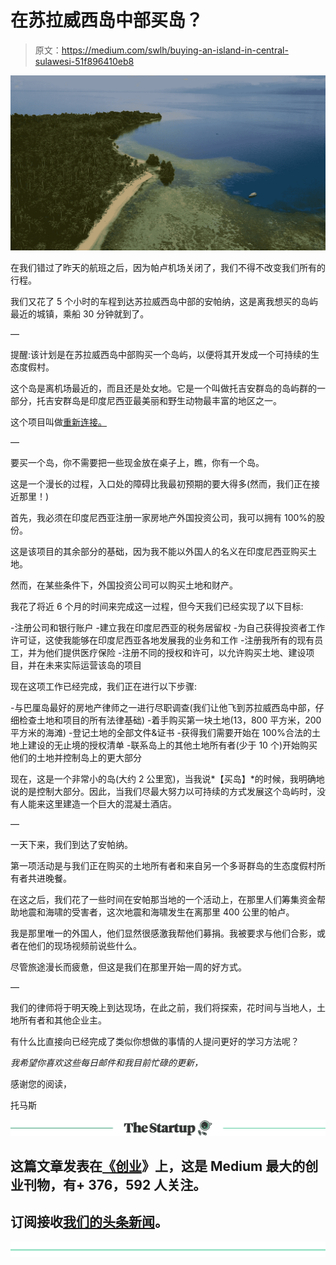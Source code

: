 # 在苏拉威西岛中部买岛？

> 原文：<https://medium.com/swlh/buying-an-island-in-central-sulawesi-51f896410eb8>

![](img/702b8416419a45072cab30561ce5c1c0.png)

在我们错过了昨天的航班之后，因为帕卢机场关闭了，我们不得不改变我们所有的行程。

我们又花了 5 个小时的车程到达苏拉威西岛中部的安帕纳，这是离我想买的岛屿最近的城镇，乘船 30 分钟就到了。

—

提醒:该计划是在苏拉威西岛中部购买一个岛屿，以便将其开发成一个可持续的生态度假村。

这个岛是离机场最近的，而且还是处女地。它是一个叫做托吉安群岛的岛屿群的一部分，托吉安群岛是印度尼西亚最美丽和野生动物最丰富的地区之一。

这个项目叫做[重新连接。](https://upscri.be/app/www.reconnect.id)

—

要买一个岛，你不需要把一些现金放在桌子上，瞧，你有一个岛。

这是一个漫长的过程，入口处的障碍比我最初预期的要大得多(然而，我们正在接近那里！)

首先，我必须在印度尼西亚注册一家房地产外国投资公司，我可以拥有 100%的股份。

这是该项目的其余部分的基础，因为我不能以外国人的名义在印度尼西亚购买土地。

然而，在某些条件下，外国投资公司可以购买土地和财产。

我花了将近 6 个月的时间来完成这一过程，但今天我们已经实现了以下目标:

-注册公司和银行账户
-建立我在印度尼西亚的税务居留权
-为自己获得投资者工作许可证，这使我能够在印度尼西亚各地发展我的业务和工作
-注册我所有的现有员工，并为他们提供医疗保险
-注册不同的授权和许可，以允许购买土地、建设项目，并在未来实际运营该岛的项目

现在这项工作已经完成，我们正在进行以下步骤:

-与巴厘岛最好的房地产律师之一进行尽职调查(我们让他飞到苏拉威西岛中部，仔细检查土地和项目的所有法律基础)
-着手购买第一块土地(13，800 平方米，200 平方米的海滩)
-登记土地的全部文件&证书
-获得我们需要开始在 100%合法的土地上建设的无止境的授权清单
-联系岛上的其他土地所有者(少于 10 个)开始购买他们的土地并控制岛上的更大部分

现在，这是一个非常小的岛(大约 2 公里宽)，当我说*【买岛】*的时候，我明确地说的是控制大部分。因此，当我们尽最大努力以可持续的方式发展这个岛屿时，没有人能来这里建造一个巨大的混凝土酒店。

—

一天下来，我们到达了安帕纳。

第一项活动是与我们正在购买的土地所有者和来自另一个多哥群岛的生态度假村所有者共进晚餐。

在这之后，我们花了一些时间在安帕那当地的一个活动上，在那里人们筹集资金帮助地震和海啸的受害者，这次地震和海啸发生在离那里 400 公里的帕卢。

我是那里唯一的外国人，他们显然很感激我帮他们募捐。我被要求与他们合影，或者在他们的现场视频前说些什么。

尽管旅途漫长而疲惫，但这是我们在那里开始一周的好方式。

—

我们的律师将于明天晚上到达现场，在此之前，我们将探索，花时间与当地人，土地所有者和其他企业主。

有什么比直接向已经完成了类似你想做的事情的人提问更好的学习方法呢？

*我希望你喜欢这些每日邮件和我目前忙碌的更新，*

感谢您的阅读，

托马斯

[![](img/308a8d84fb9b2fab43d66c117fcc4bb4.png)](https://medium.com/swlh)

## 这篇文章发表在[《创业](https://medium.com/swlh)》上，这是 Medium 最大的创业刊物，有+ 376，592 人关注。

## 订阅接收[我们的头条新闻](http://growthsupply.com/the-startup-newsletter/)。

[![](img/b0164736ea17a63403e660de5dedf91a.png)](https://medium.com/swlh)